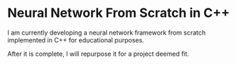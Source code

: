 # Neural Network From Scratch in C++

I am currently developing a neural network framework from scratch implemented in C++ for educational purposes.

After it is complete, I will repurpose it for a project deemed fit.
